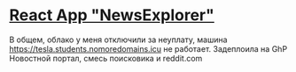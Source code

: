 # [React App "NewsExplorer"](https://revidovich.github.io/news-explorer-frontend/)

В общем, облако у меня отключили за неуплату, машина https://tesla.students.nomoredomains.icu не работает.
Задеплоила на GhP
Новостной портал, смесь поисковика и reddit.com  


<!-- ### Планы: -->
